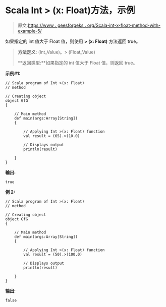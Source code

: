 # Scala Int > (x: Float)方法，示例

> 原文:[https://www . geesforgeks . org/Scala-int-x-float-method-with-example-5/](https://www.geeksforgeeks.org/scala-int-x-float-method-with-example-5/)

如果指定的 int 值大于 Float 值，则使用 **> (x: Float)** 方法返回 true。

> **方法定义:** (Int_Value)。> (Float_Value)
> 
> **返回类型:**如果指定的 int 值大于 Float 值，则返回 true。

**示例#1:**

```
// Scala program of Int >(x: Float)
// method

// Creating object
object GfG
{ 

    // Main method
    def main(args:Array[String])
    {

        // Applying Int >(x: Float) function
        val result = (65).>(10.0)

        // Displays output
        println(result)

    }
} 
```

**输出:**

```
true

```

**例 2:**

```
// Scala program of Int >(x: Float)
// method

// Creating object
object GfG
{ 

    // Main method
    def main(args:Array[String])
    {

        // Applying Int >(x: Float) function
        val result = (50).>(100.0)

        // Displays output
        println(result)

    }
} 
```

**输出:**

```
false

```